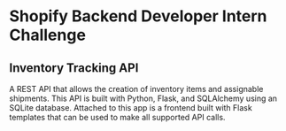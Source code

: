 # Shopify Backend Developer Intern Challenge

## Inventory Tracking API

A REST API that allows the creation of inventory items and assignable shipments. This API is built with Python, Flask, and SQLAlchemy using an SQLite database. Attached to this app is a frontend built with Flask templates that can be used to make all supported API calls. 
